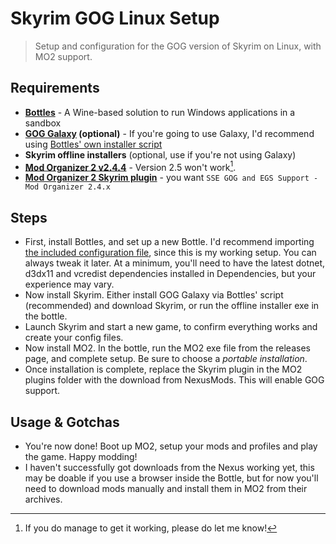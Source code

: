 # Skyrim GOG Linux Setup

> Setup and configuration for the GOG version of Skyrim on Linux, with MO2 support.

## Requirements

- **[Bottles](https://usebottles.com/)** - A Wine-based solution to run Windows applications in a sandbox
- **[GOG Galaxy](https://www.gog.com/galaxy) (optional)** - If you're going to use Galaxy, I'd recommend using [Bottles' own installer script](https://usebottles.com/app/#gog)
- **Skyrim offline installers** (optional, use if you're not using Galaxy)
- **[Mod Organizer 2 v2.4.4](https://github.com/ModOrganizer2/modorganizer/releases/tag/v2.4.4)** - Version 2.5 won't work[^1].
- **[Mod Organizer 2 Skyrim plugin](https://www.nexusmods.com/skyrimspecialedition/mods/6194?tab=files)** - you want `SSE GOG and EGS Support - Mod Organizer 2.4.x`

## Steps

- First, install Bottles, and set up a new Bottle. I'd recommend importing [the included configuration file](./bottles/backup_Skyrim.yml), since this is my working setup. You can always tweak it later. At a minimum, you'll need to have the latest dotnet, d3dx11 and vcredist dependencies installed in Dependencies, but your experience may vary.
- Now install Skyrim. Either install GOG Galaxy via Bottles' script (recommended) and download Skyrim, or run the offline installer exe in the bottle.
- Launch Skyrim and start a new game, to confirm everything works and create your config files.
- Now install MO2. In the bottle, run the MO2 exe file from the releases page, and complete setup. Be sure to choose a *portable installation*.
- Once installation is complete, replace the Skyrim plugin in the MO2 plugins folder with the download from NexusMods. This will enable GOG support.

## Usage & Gotchas

- You're now done! Boot up MO2, setup your mods and profiles and play the game. Happy modding!
- I haven't successfully got downloads from the Nexus working yet, this may be doable if you use a browser inside the Bottle, but for now you'll need to download mods manually and install them in MO2 from their archives.

[^1]: If you do manage to get it working, please do let me know!